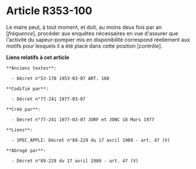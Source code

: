 # Article R353-100

Le maire peut, à tout moment, et doit, au moins deux fois par an [*fréquence*], procéder aux enquêtes nécessaires en vue
d'assurer que l'activité du sapeur-pompier mis en disponibilité correspond réellement aux motifs pour lesquels il a été placé
dans cette position [*contrôle*].

**Liens relatifs à cet article**

	**Anciens textes**:

	  - Décret n°53-170 1953-03-07 ART. 160

	**Codifié par**:

	  - Décret n°77-241 1977-03-07

	**Créé par**:

	  - Décret n°77-241 1977-03-07 JORF et JONC 18 Mars 1977

	**Liens**:

	  - SPEC_APPLI: Décret n°89-229 du 17 avril 1989 - art. 47 (V)

	**Abrogé par**:

	  - Décret n°89-229 du 17 avril 1989 - art. 47 (V)
